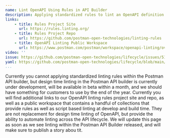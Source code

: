 ```yaml
---
name: Lint OpenAPI Using Rules in API Builder
description: Applying standardized rules to lint an OpenAPI definition within the Postman API Builder, returning assertions regarding the design of the API.
links:
    - title: Rules Project Site
      url: https://rules.linting.org/
    - title: Rules Project Repo
      url: https://github.com/postman-open-technologies/linting-rules
    - title: OpenAPI Linting Public Workspace
      url: https://www.postman.com/postman/workspace/openapi-linting/overview          
video: ''
issue: https://github.com/postman-open-technologies/lifecycle/issues/51
yaml: https://github.com/postman-open-technologies/lifecycle/blob/main/_actions/lint-openapi-using-rules-in-api-builder.md        
...
```

Currently you cannot applying standardized linting rules within the Postman API builder, but design time linting in the Postman API builder is currently under development, will be available in beta within a month, and we should have something for customers to use by the end of the year. Currently you will find additional links to our OpenAPI linting rules project site and repo, as well as a public workspace that contains a handful of collections that provide rules as well as script based linting at develop and build time. They are not replacement for design time linting of OpenAPI, but provide the ability to automate linting across the API lifecycle. We will update this page as soon as we see linting within the Postman API Builder released, and will make sure to publish a story abou tit.

